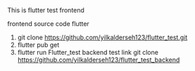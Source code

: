 This is flutter test frontend

frontend source code flutter
1. git clone https://github.com/yilkalderseh123/flutter_test.git
2. flutter pub get
3. flutter run
Flutter_test backend test link git clone https://github.com/yilkalderseh123/flutter_test_backend

